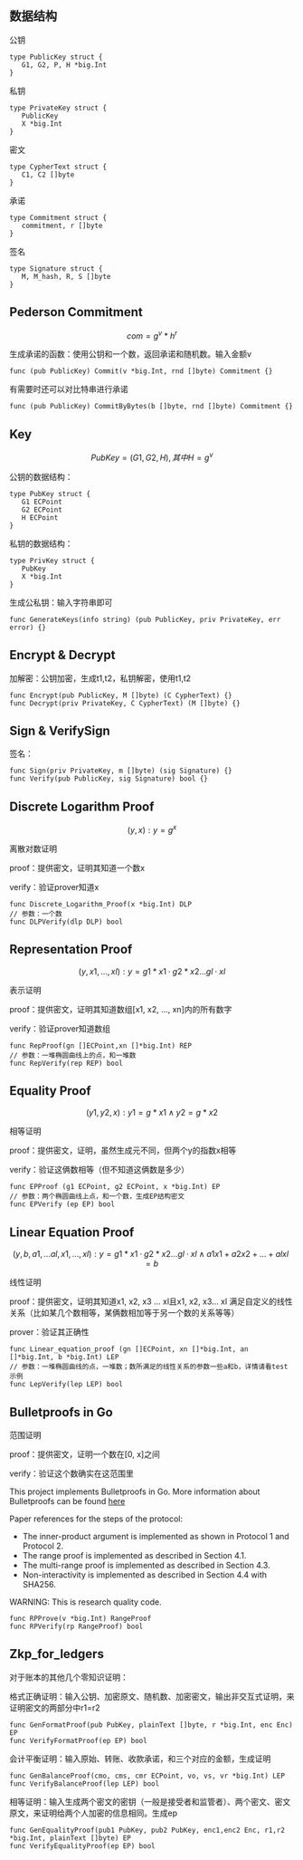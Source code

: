 ## 数据结构

公钥

```
type PublicKey struct {
   G1, G2, P, H *big.Int
}
```

私钥

```
type PrivateKey struct {
   PublicKey
   X *big.Int
}
```

密文

```
type CypherText struct {
   C1, C2 []byte
}
```

承诺

```
type Commitment struct {
   commitment, r []byte
}
```

签名

```
type Signature struct {
   M, M_hash, R, S []byte
}
```

## 

## Pederson Commitment

$$ com = g^v*h^r $$

生成承诺的函数：使用公钥和一个数，返回承诺和随机数。输入金额v

```
func (pub PublicKey) Commit(v *big.Int, rnd []byte) Commitment {}
```

有需要时还可以对比特串进行承诺

```
func (pub PublicKey) CommitByBytes(b []byte, rnd []byte) Commitment {}
```

## 

## Key

$$ PubKey = (G1, G2, H), 其中H = g^v $$

公钥的数据结构：

```
type PubKey struct {
   G1 ECPoint
   G2 ECPoint
   H ECPoint
}
```

私钥的数据结构：

```
type PrivKey struct {
   PubKey
   X *big.Int
}
```

生成公私钥：输入字符串即可

```
func GenerateKeys(info string) (pub PublicKey, priv PrivateKey, err error) {}
```

## 

## Encrypt & Decrypt

加解密：公钥加密，生成t1,t2，私钥解密，使用t1,t2

```
func Encrypt(pub PublicKey, M []byte) (C CypherText) {}
func Decrypt(priv PrivateKey, C CypherText) (M []byte) {}
```

## 

## Sign & VerifySign

签名：

```
func Sign(priv PrivateKey, m []byte) (sig Signature) {}
func Verify(pub PublicKey, sig Signature) bool {}
```

## 

## Discrete Logarithm Proof

$$ (y,x) : y = g^x $$

离散对数证明

proof：提供密文，证明其知道一个数x

verify：验证prover知道x

```
func Discrete_Logarithm_Proof(x *big.Int) DLP
// 参数：一个数
func DLPVerify(dlp DLP) bool
```

## 

## Representation Proof

$$ (y,x1, ...,xl) : y = g1*x1·g2*x2...gl·xl $$

表示证明

proof：提供密文，证明其知道数组[x1, x2, ..., xn]内的所有数字

verify：验证prover知道数组

```
func RepProof(gn []ECPoint,xn []*big.Int) REP
// 参数：一堆椭圆曲线上的点，和一堆数
func RepVerify(rep REP) bool
```

## 

## Equality Proof

$$ (y1,y2,x):y1=g*x1∧y2=g*x2 $$

相等证明

proof：提供密文，证明，虽然生成元不同，但两个y的指数x相等

verify：验证这俩数相等（但不知道这俩数是多少）

```
func EPProof (g1 ECPoint, g2 ECPoint, x *big.Int) EP
// 参数：两个椭圆曲线上点，和一个数，生成EP结构密文
func EPVerify (ep EP) bool
```

## 

## Linear Equation Proof

$$ (y,b,a1, ...al,x1, ...,xl) : y = g1*x1·g2*x2...gl·xl ∧  a1x1+a2x2+...+alxl= b $$

线性证明

proof：提供密文，证明其知道x1, x2, x3 ... xl且x1, x2, x3... xl 满足自定义的线性关系（比如某几个数相等，某俩数相加等于另一个数的关系等等）

prover：验证其正确性

```
func Linear_equation_proof (gn []ECPoint, xn []*big.Int, an []*big.Int, b *big.Int) LEP
// 参数：一堆椭圆曲线的点，一堆数；数所满足的线性关系的参数一些a和b，详情请看test示例
func LepVerify(lep LEP) bool
```

## 

## Bulletproofs in Go

范围证明

proof：提供密文，证明一个数在[0, x]之间

verify：验证这个数确实在这范围里

This project implements Bulletproofs in Go. More information about Bulletproofs can be found [here](https://crypto.stanford.edu/bulletproofs/)

Paper references for the steps of the protocol:

- The inner-product argument is implemented as shown in Protocol 1 and Protocol 2.
- The range proof is implemented as described in Section 4.1.
- The multi-range proof is implemented as described in Section 4.3.
- Non-interactivity is implemented as described in Section 4.4 with SHA256.

WARNING: This is research quality code.

```
func RPProve(v *big.Int) RangeProof
func RPVerify(rp RangeProof) bool 
```

## 

## Zkp_for_ledgers

对于账本的其他几个零知识证明：

格式正确证明：输入公钥、加密原文、随机数、加密密文，输出非交互式证明，来证明密文的两部分中r1=r2

```
func GenFormatProof(pub PubKey, plainText []byte, r *big.Int, enc Enc) EP
func VerifyFormatProof(ep EP) bool
```

会计平衡证明：输入原始、转账、收款承诺，和三个对应的金额，生成证明

```
func GenBalanceProof(cmo, cms, cmr ECPoint, vo, vs, vr *big.Int) LEP
func VerifyBalanceProof(lep LEP) bool
```

相等证明：输入生成两个密文的密钥（一般是接受者和监管者）、两个密文、密文原文，来证明给两个人加密的信息相同。生成ep

```
func GenEqualityProof(pub1 PubKey, pub2 PubKey, enc1,enc2 Enc, r1,r2 *big.Int, plainText []byte) EP
func VerifyEqualityProof(ep EP) bool
```
